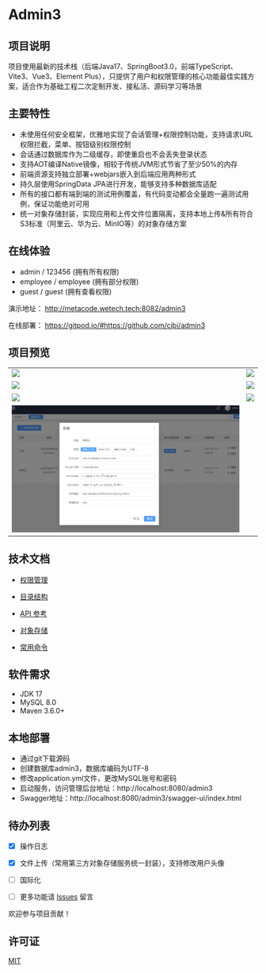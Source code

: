 # Admin3

## 项目说明

项目使用最新的技术栈（后端Java17、SpringBoot3.0，前端TypeScript、Vite3、Vue3、Element Plus），只提供了用户和权限管理的核心功能最佳实践方案，适合作为基础工程二次定制开发、接私活、源码学习等场景

## 主要特性

* 未使用任何安全框架，优雅地实现了会话管理+权限控制功能，支持请求URL权限拦截，菜单、按钮级别权限控制
* 会话通过数据库作为二级缓存，即使重启也不会丢失登录状态
* 支持AOT编译Native镜像，相较于传统JVM形式节省了至少50%的内存
* 前端资源支持独立部署+webjars嵌入到后端应用两种形式
* 持久层使用SpringData JPA进行开发，能够支持多种数据库适配
* 所有的接口都有端到端的测试用例覆盖，有代码变动都会全量跑一遍测试用例，保证功能绝对可用
* 统一对象存储封装，实现应用和上传文件位置隔离，支持本地上传&所有符合S3标准（阿里云、华为云、MinIO等）的对象存储方案

## 在线体验

- admin / 123456 (拥有所有权限)
- employee / employee (拥有部分权限)
- guest / guest (拥有查看权限)

演示地址： http://metacode.wetech.tech:8082/admin3

在线部署： https://gitpod.io/#https://github.com/cjbi/admin3

## 项目预览

<table>
    <tr>
        <td><img src="doc/image/login.jpg"/></td>
        <td><img src="doc/image/user.png"/></td>
    </tr>
    <tr>
        <td><img src="doc/image/role-auth.png"/></td>
        <td><img src="doc/image/role-member.png"/></td>
    </tr>
    <tr>
       <td><img src="doc/image/permission.png"/></td>
       <td><img src="doc/image/log-list.png"/></td>
    </tr>
    <tr>
       <td><img src="doc/image/storage.png"/></td>
    </tr>
</table>

## 技术文档

- [权限管理](doc/authority-management.md)

- [目录结构](doc/struct.md)

- [API 参考](doc/api-reference.md)

- [对象存储](doc/storage.md)

- [常用命令](doc/command.md)

## 软件需求

- JDK 17
- MySQL 8.0
- Maven 3.6.0+

## 本地部署

- 通过git下载源码
- 创建数据库admin3，数据库编码为UTF-8
- 修改application.yml文件，更改MySQL账号和密码
- 启动服务，访问管理后台地址：http://localhost:8080/admin3
- Swagger地址：http://localhost:8080/admin3/swagger-ui/index.html

## 待办列表

- [x] 操作日志

- [x] 文件上传（常用第三方对象存储服务统一封装），支持修改用户头像

- [ ] 国际化

- [ ] 更多功能请 [Issues](https://github.com/cjbi/admin3/issues) 留言

欢迎参与项目贡献！

## 许可证

[MIT](LICENSE)
